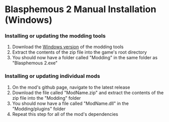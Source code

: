 # Blasphemous 2 Manual Installation (Windows)

### Installing or updating the modding tools
1. Download the [Windows version](https://github.com/BrandenEK/BlasII.ModdingTools/raw/main/modding-tools-windows.zip) of the modding tools
1. Extract the contents of the zip file into the game's root directory
1. You should now have a folder called "Modding" in the same folder as "Blasphemous 2.exe"

### Installing or updating individual mods
1. On the mod's github page, navigate to the latest release
1. Download the file called "ModName.zip" and extract the contents of the zip file into the "Modding" folder
1. You should now have a file called "ModName.dll" in the "Modding/plugins" folder
1. Repeat this step for all of the mod's dependencies